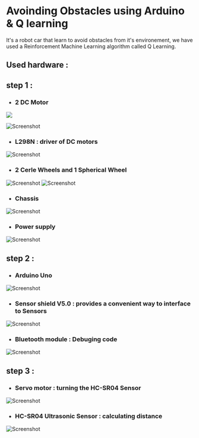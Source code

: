 # Avoinding Obstacles using Arduino & Q learning
It's a robot car that learn to avoid obstacles from it's environement, we have used a Reinforcement Machine Learning algorithm called Q Learning. 

## Used hardware : 
## step 1 : 
* ### 2 DC Motor
<foreignObject width="100" height="100">
    <div xmlns="http://www.w3.org/1999/xhtml">
        <img src="./images/dcMotor.jpg"></img>
        <!-- Other embed HTML element/text into SVG -->
    </div>
</foreignObject>


![Screenshot](./images/dcMotor.jpg)

* ### L298N : driver of DC motors
![Screenshot](images/driver.jpg)

* ### 2 Cerle Wheels and 1 Spherical Wheel 
![Screenshot](images/wheels.jpg) ![Screenshot](images/spherical_wheel.jpg)

* ### Chassis 
![Screenshot](images/chassis.jpg)

* ### Power supply
![Screenshot](images/uno.jpg)

## step 2 :
* ### Arduino Uno
![Screenshot](images/uno.jpg)

* ### Sensor shield V5.0 : provides a convenient way to interface to Sensors
![Screenshot](images/sensor_shield.png)
 
* ### Bluetooth module : Debuging code
![Screenshot](images/bluetooth.png)

## step 3 :
* ### Servo motor : turning the HC-SR04 Sensor
![Screenshot](images/servoMotor.jpg)

* ### HC-SR04 Ultrasonic Sensor : calculating distance
![Screenshot](images/ultrasonic.jpg)





